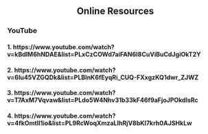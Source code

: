 <h2 align="center"> Online Resources</h2>
<h3>YouTube</h3>
<h4>1. https://www.youtube.com/watch?v=kBdlM6hNDAE&list=PLxCzCOWd7aiFAN6I8CuViBuCdJgiOkT2Y</h4>
<h4>2. https://www.youtube.com/watch?v=6Iu45VZGQDk&list=PLBlnK6fEyqRi_CUQ-FXxgzKQ1dwr_ZJWZ</h4>
<h4>3. https://www.youtube.com/watch?v=T7AxM7Vqvaw&list=PLdo5W4Nhv31b33kF46f9aFjoJPOkdlsRc</h4>
<h4>4. https://www.youtube.com/watch?v=4fkOmtII1io&list=PL9RcWoqXmzaLIhRjV8bKl7krh0AJSHkLw</h4>
